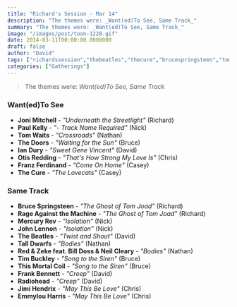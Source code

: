 ```yaml
---
title: "Richard's Session - Mar 14"
description: "The themes were: _Want(ed)To See, Same Track_"
summary: "The themes were: _Want(ed)To See, Same Track_"
image: "/images/post/toon-1228.gif"
date: 2014-03-11T00:00:00.0000000
draft: false
author: "David"
tags: ["richardssession","thebeatles","thecure","brucespringsteen","tomwaits","paulkelly","jimihendrix","jonimitchell","radiohead","thedoors","johnlennon","mercuryrev","otisredding","thismortalcoil","emmylouharris","talldwarfs","rageagainstthemachine","iandury","billdoss","redandzeke","neilcleary","timbuckley","frankbennett","franzferdinand"]
categories: ["Gatherings"]
---
```

> The themes were: _Want(ed)To See, Same Track_
### Want(ed)To See
- **Joni Mitchell** - _"Underneath the Streetlight"_ (Richard)
- **Paul Kelly** - _"- Track Name Required"_ (Nick)
- **Tom Waits** - _"Crossroads"_ (Nathan)
- **The Doors** - _"Waiting for the Sun"_ (Bruce)
- **Ian Dury** - _"Sweet Gene Vincent"_ (David)
- **Otis Redding** - _"That's How Strong My Love Is"_ (Chris)
- **Franz Ferdinand** - _"Come On Home"_ (Casey)
- **The Cure** - _"The Lovecats"_ (Casey)
### Same Track
- **Bruce Springsteen** - _"The Ghost of Tom Joad"_ (Richard)
- **Rage Against the Machine** - _"The Ghost of Tom Joad"_ (Richard)
- **Mercury Rev** - _"Isolation"_ (Nick)
- **John Lennon** - _"Isolation"_ (Nick)
- **The Beatles** - _"Twist and Shout"_ (David)
- **Tall Dwarfs** - _"Bodies"_ (Nathan)
- **Red & Zeke feat. Bill Doss & Neil Cleary** - _"Bodies"_ (Nathan)
- **Tim Buckley** - _"Song to the Siren"_ (Bruce)
- **This Mortal Coil** - _"Song to the Siren"_ (Bruce)
- **Frank Bennett** - _"Creep"_ (David)
- **Radiohead** - _"Creep"_ (David)
- **Jimi Hendrix** - _"May This Be Love"_ (Chris)
- **Emmylou Harris** - _"May This Be Love"_ (Chris)
